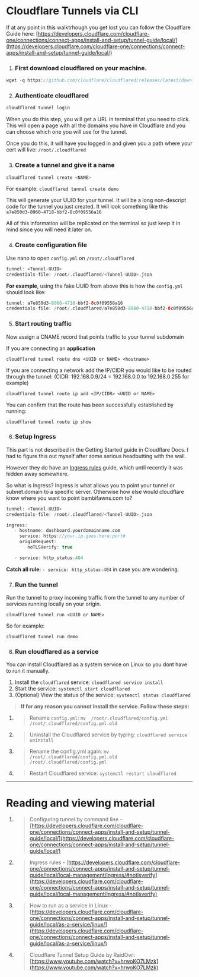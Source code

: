 # Cloudflare Tunnels via CLI

If at any point in this walktrhough you get lost you can follow the Cloudflare Guide here: [https://developers.cloudflare.com/cloudflare-one/connections/connect-apps/install-and-setup/tunnel-guide/local/](https://developers.cloudflare.com/cloudflare-one/connections/connect-apps/install-and-setup/tunnel-guide/local/)

1. ### First download cloudflared on your machine.

```swift
wget -q https://github.com/cloudflare/cloudflared/releases/latest/download/cloudflared-linux-amd64.deb && dpkg -i cloudflared-linux-amd64.deb
```

2. ### Authenticate cloudflared

```swift
cloudflared tunnel login
```

When you do this step, you will get a URL in terminal that you need to click.  This will open a page with all the domains you have in Cloudflare and you can choose which one you will use for the tunnel.

Once you do this, it will have you logged in and given you a path where your cert will live: `/root/.cloudflared`

3. ### Create a tunnel and give it a name

```swift
cloudflared tunnel create <NAME>
```

For example: `cloudflared tunnel create demo`

This will generate your UUID for your tunnel.  It will be a long non-descript code for the tunnel you just created.  It will look something like this `a7e850d3-8960-4718-bbf2-8c0f09556a16`

All of this information will be replicated on the terminal so just keep it in mind since you will need it later on.

4. ### Create configuration file

Use nano to open `config.yml` on `/root/.cloudflared`

```swift
tunnel: <Tunnel-UUID>
credentials-file: /root/.cloudflared/<Tunnel-UUID>.json
```

**For example**, using the fake UUID from above this is how the `config.yml` should look like:

```swift
tunnel: a7e850d3-8960-4718-bbf2-8c0f09556a16
credentials-file: /root/.cloudflared/a7e850d3-8960-4718-bbf2-8c0f09556a16.json
```

5. ### Start routing traffic

Now assign a CNAME record that points traffic to your tunnel subdomain

If you are connecting an **application**

`cloudflared tunnel route dns <UUID or NAME> <hostname>`

If you are connecting a network add the IP/CIDR you would like to be routed through the tunnel:
(CIDR: 192.168.0.9/24 = 192.168.0.0 to 192.168.0.255 for example)

`cloudflared tunnel route ip add <IP/CIDR> <UUID or NAME>`

You can confirm that the route has been successfully established by running:

`cloudflared tunnel route ip show`

6. ### Setup Ingress

This part is not described in the Getting Started guide in Cloudflare Docs.  I had to figure this out myself after some serious headbutting with the wall.

However they do have an [Ingress rules](https://developers.cloudflare.com/cloudflare-one/connections/connect-apps/install-and-setup/tunnel-guide/local/local-management/ingress/#notlsverify) guide, which until recently it was hidden away somewhere.

So what is Ingress? Ingress is what allows you to point your tunnel or subnet.domain to a specific server.  Otherwise how else would cloudflare know where you want to point bambifawns.com to?

```swift
tunnel: <Tunnel-UUID>
credentials-file: /root/.cloudflared/<Tunnel-UUID>.json

ingress:
   - hostname: dashboard.yourdomainname.com
     service: https://your.ip.goes.here:port#
     originRequest:
        noTLSVerify: true

   - service: http_status:404
```

**Catch all rule:** `- service: http_status:404`  in case you are wondering.

7. ### Run the tunnel

Run the tunnel to proxy incoming traffic from the tunnel to any number of services running locally on your origin.

`cloudflared tunnel run <UUID or NAME>`

So for example:

`cloudflared tunnel run demo`

8. ### Run cloudflared as a service

You can install Cloudflared as a system service on Linux so you dont have to run it manually.

1. Install the `cloudflared` service: `cloudflared service install`
2. Start the service: `systemctl start cloudflared`
3. (Optional) View the status of the service: `systemctl status cloudflared`

> **If for any reason you cannot install the service.  Follow these steps:**

1. > Rename `config.yml`: `mv  /root/.cloudflared/config.yml /root/.cloudflared/config.yml.old`
2. > Uninstall the Cloudflared service by typing: `cloudflared service uninstall`
3. > Rename the config.yml again: `mv  /root/.cloudflared/config.yml.old /root/.cloudflared/config.yml`
4. > Restart Cloudflared service: `systemctl restart cloudflared`

---

# Reading and viewing material

1. > Configuring tunnel by command line - [https://developers.cloudflare.com/cloudflare-one/connections/connect-apps/install-and-setup/tunnel-guide/local/](https://developers.cloudflare.com/cloudflare-one/connections/connect-apps/install-and-setup/tunnel-guide/local/)
2. > Ingress rules - [https://developers.cloudflare.com/cloudflare-one/connections/connect-apps/install-and-setup/tunnel-guide/local/local-management/ingress/#notlsverify](https://developers.cloudflare.com/cloudflare-one/connections/connect-apps/install-and-setup/tunnel-guide/local/local-management/ingress/#notlsverify)
3. > How to run as a service in Linux - [https://developers.cloudflare.com/cloudflare-one/connections/connect-apps/install-and-setup/tunnel-guide/local/as-a-service/linux/](https://developers.cloudflare.com/cloudflare-one/connections/connect-apps/install-and-setup/tunnel-guide/local/as-a-service/linux/)
4. > Cloudflare Tunnel Setup Guide by RaidOwl: [https://www.youtube.com/watch?v=hrwoKO7LMzk](https://www.youtube.com/watch?v=hrwoKO7LMzk)


